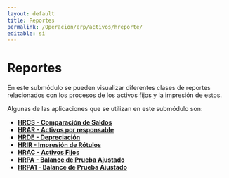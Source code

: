 ```yaml
---
layout: default
title: Reportes
permalink: /Operacion/erp/activos/hreporte/
editable: si
---
```


# Reportes

En este submódulo se pueden visualizar diferentes clases de reportes relacionados con los procesos de los activos fijos y la impresión de estos.

Algunas de las aplicaciones que se utilizan en este submódulo son:  

* [**HRCS - Comparación de Saldos**](http://docs.oasiscom.com/Operacion/erp/activos/hreporte/hrcs)  
* [**HRAR - Activos por responsable**](http://docs.oasiscom.com/Operacion/erp/activos/hreporte/hrar)    
* [**HRDE - Depreciación**](http://docs.oasiscom.com/Operacion/erp/activos/hreporte/hrde)  
* [**HRIR - Impresión de Rótulos**](http://docs.oasiscom.com/Operacion/erp/activos/hreporte/hrir)   
* [**HRAC - Activos Fijos**](http://docs.oasiscom.com/Operacion/erp/activos/hreporte/hrac)   
* [**HRPA - Balance de Prueba Ajustado**](http://docs.oasiscom.com/Operacion/erp/activos/hreporte/hrpa)  
* [**HRPA1 - Balance de Prueba Ajustado**](http://docs.oasiscom.com/Operacion/erp/activos/hreporte/hrpa1)

